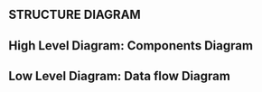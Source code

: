 ## STRUCTURE DIAGRAM <BR/>

## High Level Diagram: Components Diagram <BR/>

## Low Level Diagram: Data flow Diagram <BR/>


